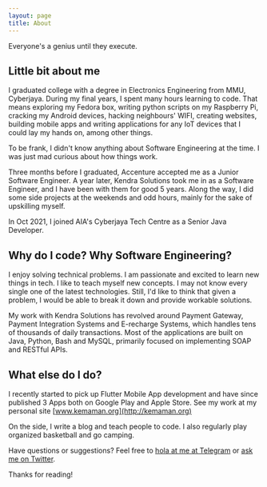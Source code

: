 ```yaml
---
layout: page
title: About
---
```


<p class="message">
  Everyone's a genius until they execute.
</p>

## Little bit about me

I graduated college with a degree in Electronics Engineering from MMU, Cyberjaya. During my final years, I spent many hours learning to code. That means exploring my Fedora box, writing python scripts on my Raspberry Pi, cracking my Android devices, hacking neighbours' WIFI, creating websites, building mobile apps and writing applications for any IoT devices that I could lay my hands on, among other things.

To be frank, I didn't know anything about Software Engineering at the time. I was just mad curious about how things work.

Three months before I graduated, Accenture accepted me as a Junior Software Engineer. A year later, Kendra Solutions took me in as a Software Engineer, and I have been with them for good 5 years. Along the way, I did some side projects at the weekends and odd hours, mainly for the sake of upskilling myself.

In Oct 2021, I joined AIA's Cyberjaya Tech Centre as a Senior Java Developer.

## Why do I code? Why Software Engineering?

I enjoy solving technical problems. I am passionate and excited to learn new things in tech. I like to teach myself new concepts. I may not know every single one of the latest technologies. Still, I'd like to think that given a problem, I would be able to break it down and provide workable solutions.

My work with Kendra Solutions has revolved around Payment Gateway, Payment Integration Systems and E-recharge Systems, which handles tens of thousands of daily transactions. Most of the applications are built on Java, Python, Bash and MySQL, primarily focused on implementing SOAP and RESTful APIs.

## What else do I do?

I recently started to pick up Flutter Mobile App development and have since published 3 Apps both on Google Play and Apple Store. See my work at my personal site [www.kemaman.org](http://kemaman.org)

On the side, I write a blog and teach people to code. I also regularly play organized basketball and go camping.

Have questions or suggestions? Feel free to [hola at me at Telegram](https://t.me/everybodycheeze) or [ask me on Twitter](https://twitter.com/mrafsyam).

Thanks for reading!
